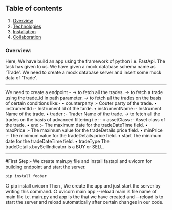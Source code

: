 ## Table of contents
1. [Overview](#Overview)
2. [Technologies](#technologies)
3. [Installation](#installation)
4. [Collaboration](#collaboration)


### Overview:
Here, We have build an app using the framework of python i.e. FastApi. The task has given to us. We have given a mock database schema name as 'Trade'. We need to create a mock database server and insert some mock data of 'Trade'.

***
 We need to create a endpoint -
->  to fetch all the trades.
-> to fetch a trade using the trade_id in path parameter.
-> to fetch all the trades on the basis of certain conditions like:-
   • counterparty :- Couter party of the trade.
   • instrumentId :- Instrument Id of the tarde.
   • instrumentName :- Instrument Name of the trade.
   • trader :- Trader Name of the trade.
-> to fetch all the trades on the basis of advanced filtering i.e :-
   • assetClass :- Asset class of the trade.
   • end :- The maximum date for the tradeDateTime field.
   • maxPrice :- The maximum value for the tradeDetails.price field.
   • minPrice :-	The minimum value for the tradeDetails.price field.
   • start	The minimum date for the tradeDateTime field.
   • tradeType	The tradeDetails.buySellIndicator is a BUY or SELL.
***

   
#First Step:-
 We create main.py file and install fastapi and uvicorn for building endpoint and start the server.
 ```bash
pip install foobar
```
 ○ pip install uvicorn
 Then , We create the app and just start the server by writing this command.
 ○ uvicorn main:app --reload
 main is file name of main file i.e. main.py and app is the that we have created and --reload is to start the server  and reload automatically after certain changes in our code.

 
<!--  ## Table of Contents
1. [General Info](#general-info)
2. [Technologies](#technologies)
3. [Installation](#installation)
4. [Collaboration](#collaboration)
5. [FAQs](#faqs)
### General Info
***
Write down general information about your project. It is a good idea to always put a project status in the readme file. This is where you can add it. 
### Screenshot
![Image text](https://www.united-internet.de/fileadmin/user_upload/Brands/Downloads/Logo_IONOS_by.jpg)
## Technologies
***
A list of technologies used within the project:
* [Technology name](https://example.com): Version 12.3 
* [Technology name](https://example.com): Version 2.34
* [Library name](https://example.com): Version 1234
## Installation
***
A little intro about the installation. 
```
$ git clone https://example.com
$ cd ../path/to/the/file
$ npm install
$ npm start
```
Side information: To use the application in a special environment use ```lorem ipsum``` to start
## Collaboration
***
Give instructions on how to collaborate with your project.
> Maybe you want to write a quote in this part. 
> Should it encompass several lines?
> This is how you do it.
## FAQs
***
A list of frequently asked questions
1. **This is a question in bold**
Answer to the first question with _italic words_. 
2. __Second question in bold__ 
To answer this question, we use an unordered list:
* First point
* Second Point
* Third point
3. **Third question in bold**
Answer to the third question with *italic words*.
4. **Fourth question in bold**
| Headline 1 in the tablehead | Headline 2 in the tablehead | Headline 3 in the tablehead |
|:--------------|:-------------:|--------------:|
| text-align left | text-align center | text-align right |
 -->
